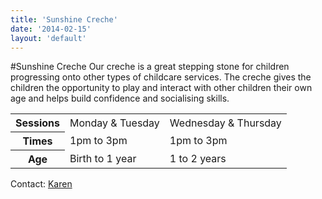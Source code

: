 ```yaml
---
title: 'Sunshine Creche'
date: '2014-02-15'
layout: 'default'
---
```

#Sunshine Creche
Our creche is a great stepping stone for children progressing onto other types of childcare services.  The creche gives the children the opportunity to play and interact with other children their own age and helps build confidence and socialising skills.  

<table id="creche-sessions">
	<tr>
		<th>Sessions</th>
		<td>Monday &amp; Tuesday</td>
		<td>Wednesday &amp; Thursday</td>
	</tr>
	<tr>
		<th>Times</th>
		<td>1pm to 3pm</td>
		<td>1pm to 3pm</td>
	</tr>
	<tr>
		<th>Age</th>
		<td>Birth to 1 year</td>
		<td>1 to 2 years</td>
	</tr>
</table>

Contact: [Karen]({{urls.base_url}}contact#karen)
